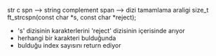 str c spn --> string complement span --> dizi tamamlama araligi
size_t	ft_strcspn(const char *s, const char *reject);

- 's' dizisinin karakterlerini 'reject' dizisinin içerisinde arıyor
- herhangi bir karakteri bulduğunda 
- bulduğu index sayısını return ediyor
